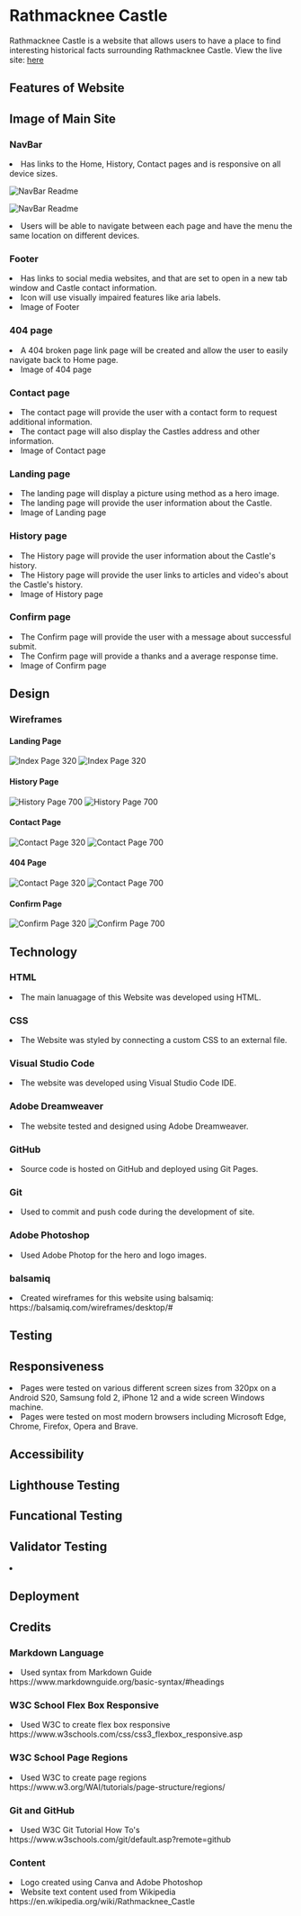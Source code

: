 # Rathmacknee Castle
<p>
Rathmacknee Castle is a website that allows users to have a place to find interesting historical facts surrounding Rathmacknee Castle. View the live site: <a href="here.html">here</a></p>
<h2>Features of Website</h2>
<h2>Image of Main Site</h2>
    <h3>NavBar</h3>
        <li>Has links to the Home, History, Contact pages and is responsive on all device sizes.
        </li>
        <p>
            <img src="https://github.com/mickymacirl/rathmackneecastle/blob/main/assets/readme/navbar_readme.jpg" alt="NavBar Readme" title="NavBar Readme">
        </p>
        <p>
            <img src="https://github.com/mickymacirl/rathmackneecastle/blob/main/assets/readme/navbar_readmesmall.jpg" alt="NavBar Readme" title="NavBar Readme">
        </p>
        <li>
        Users will be able to navigate between each page and have the menu the same location on different devices.
        </li>
    <h3>Footer</h3>
        <li>Has links to social media websites, and  that are set to open in a new tab window and Castle contact information.</li>
        <li>Icon will use visually impaired features like aria labels.</li>
        <li>Image of Footer</li>
    <h3>404 page</h3>
        <li>A 404 broken page link page will be created and allow the user to easily navigate back to Home page.</li>
        <li>Image of 404 page</li>
    <h3>Contact page</h3>
        <li>The contact page will provide the user with a contact form to request additional information.</li>
        <li>The contact page will also display the Castles address and other information.</li>
        <li>Image of Contact page</li>
    <h3>Landing page</h3>
        <li>The landing page will display a picture using method as a hero image.</li>
        <li>The landing page will provide the user information about the Castle.</li>
        <li>Image of Landing page</li>
    <h3>History page</h3>
        <li>The History page will provide the user information about the Castle's history.</li>
        <li>The History page will provide the user links to articles and video's about the Castle's history.</li>
        <li>Image of History page</li>
    <h3>Confirm page</h3>
        <li>The Confirm page will provide the user with a message about successful submit.</li>
        <li>The Confirm page will provide a thanks and a average response time.</li>
        <li>Image of Confirm page</li>
<h2>Design</h2>
<h3>Wireframes</h3>
<h4>Landing Page</h4>
<img src="https://github.com/mickymacirl/rathmackneecastle/blob/main/assets/readme/Index320.jpg" alt="Index Page 320" title="Index Page 320">
<img src="https://github.com/mickymacirl/rathmackneecastle/blob/main/assets/readme/Index700.jpg" alt="Index Page 320" title="Index Page 700">
<h4>History Page</h4>
<img src="https://github.com/mickymacirl/rathmackneecastle/blob/main/assets/readme/History320.jpg" alt="History Page 700" title="History Page 320">
<img src="https://github.com/mickymacirl/rathmackneecastle/blob/main/assets/readme/History700.jpg" alt="History Page 700" title="History Page 320">
<h4>Contact Page</h4>
<img src="https://github.com/mickymacirl/rathmackneecastle/blob/main/assets/readme/Contact320.jpg" alt="Contact Page 320" title="Contact Page 320">
<img src="https://github.com/mickymacirl/rathmackneecastle/blob/main/assets/readme/Contact700.jpg" alt="Contact Page 700" title="Contact Page 700">
<h4>404 Page</h4>
<img src="https://github.com/mickymacirl/rathmackneecastle/blob/main/assets/readme/404320.jpg" alt="Contact Page 320" title="404 Page 320">
<img src="https://github.com/mickymacirl/rathmackneecastle/blob/main/assets/readme/404700.jpg" alt="Contact Page 700" title="404 Page 700">
<h4>Confirm Page</h4>
<img src="https://github.com/mickymacirl/rathmackneecastle/blob/main/assets/readme/Confirm320.jpg" alt="Confirm Page 320" title="Confirm Page 320">
<img src="https://github.com/mickymacirl/rathmackneecastle/blob/main/assets/readme/Confirm700.jpg" alt="Confirm Page 700" title="Confirm Page 700">
<h2>Technology</h2>
   <h3>HTML</h3>
    <li>The main lanuagage of this Website was developed using HTML.</li>
    <h3>CSS</h3>
    <li>The Website was styled by connecting a custom CSS to an external file.</li>
    <h3>Visual Studio Code</h3>
    <li>The website was developed using Visual Studio Code IDE.</li>
    <h3>Adobe Dreamweaver</h3>
    <li>The website tested and designed using Adobe Dreamweaver.</li>
    <h3>GitHub</h3>
    <li>Source code is hosted on GitHub and deployed using Git Pages.</li>
    <h3>Git</h3>
    <li>Used to commit and push code during the development of site.</li>
    <h3>Adobe Photoshop</h3>
    <li>Used Adobe Photop for the hero and logo images.</li>
    <h3>balsamiq</h3>
    <li>Created wireframes for this website using balsamiq: https://balsamiq.com/wireframes/desktop/#</li>
<h2>Testing</h2>
<h2>Responsiveness</h2>
<li>Pages were tested on various different screen sizes from 320px on a Android S20, Samsung fold 2, iPhone 12 and a wide screen Windows machine.</li>
<li>Pages were tested on most modern browsers including Microsoft Edge, Chrome, Firefox, Opera and Brave.</li>
<h2>Accessibility</h2>
<h2>Lighthouse Testing</h2>
<h2>Funcational Testing</h2>
<h2>Validator Testing</h2>
<li></li>
<h2>Deployment</h2>
<h2>Credits</h2>
<h3>Markdown Language</h3>
<li>Used syntax from Markdown Guide https://www.markdownguide.org/basic-syntax/#headings</li>
<h3>W3C School Flex Box Responsive</h3>
<li>Used W3C to create flex box responsive
https://www.w3schools.com/css/css3_flexbox_responsive.asp</li>
<h3>W3C School Page Regions</h3>
<li>Used W3C to create page regions https://www.w3.org/WAI/tutorials/page-structure/regions/</li>
<h3>Git and GitHub</h3>
<li>Used W3C Git Tutorial How To's https://www.w3schools.com/git/default.asp?remote=github</li>
<h3>Content</h3>
<li>Logo created using Canva and Adobe Photoshop</li>
<li>Website text content used from Wikipedia https://en.wikipedia.org/wiki/Rathmacknee_Castle</li>


